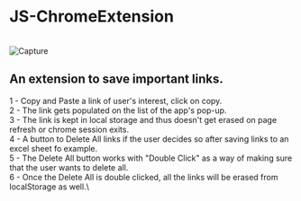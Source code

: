 # JS-ChromeExtension
\
![Capture](https://user-images.githubusercontent.com/95254477/157733777-cfdcf2fb-cb6a-44aa-999f-eacc160b6275.PNG)

## An extension to save important links.
1 - Copy and Paste a link of user's interest, click on copy.\
2 - The link gets populated on the list of the app's pop-up.\
3 - The link is kept in local storage and thus doesn't get erased on page refresh or chrome session exits.\
4 - A button to Delete All links if the user decides so after saving links to an excel sheet fo example.\
5 - The Delete All button works with "Double Click" as a way of making sure that the user wants to delete all.\
6 - Once the Delete All is double clicked, all the links will be erased from localStorage as well.\
